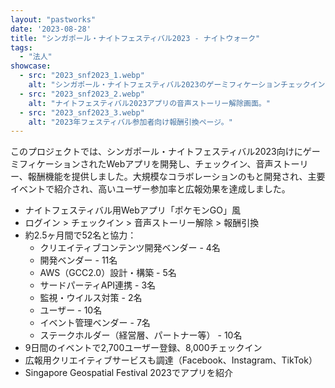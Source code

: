 ```yaml
---
layout: "pastworks"
date: '2023-08-28'
title: "シンガポール・ナイトフェスティバル2023 - ナイトウォーク"
tags:
  - "法人"
showcase:
  - src: "2023_snf2023_1.webp"
    alt: "シンガポール・ナイトフェスティバル2023のゲーミフィケーションチェックイン画面。"
  - src: "2023_snf2023_2.webp"
    alt: "ナイトフェスティバル2023アプリの音声ストーリー解除画面。"
  - src: "2023_snf2023_3.webp"
    alt: "2023年フェスティバル参加者向け報酬引換ページ。"
---
```

このプロジェクトでは、シンガポール・ナイトフェスティバル2023向けにゲーミフィケーションされたWebアプリを開発し、チェックイン、音声ストーリー、報酬機能を提供しました。大規模なコラボレーションのもと開発され、主要イベントで紹介され、高いユーザー参加率と広報効果を達成しました。

- ナイトフェスティバル用Webアプリ「ポケモンGO」風
- ログイン > チェックイン > 音声ストーリー解除 > 報酬引換
- 約2.5ヶ月間で52名と協力：
  - クリエイティブコンテンツ開発ベンダー - 4名
  - 開発ベンダー - 11名
  - AWS（GCC2.0）設計・構築 - 5名
  - サードパーティAPI連携 - 3名
  - 監視・ウイルス対策 - 2名
  - ユーザー - 10名
  - イベント管理ベンダー - 7名
  - ステークホルダー（経営層、パートナー等） - 10名
- 9日間のイベントで2,700ユーザー登録、8,000チェックイン
- 広報用クリエイティブサービスも調達（Facebook、Instagram、TikTok）
- Singapore Geospatial Festival 2023でアプリを紹介
